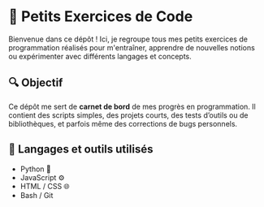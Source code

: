 # 🧠 Petits Exercices de Code

Bienvenue dans ce dépôt ! Ici, je regroupe tous mes petits exercices de programmation réalisés pour m'entraîner, apprendre de nouvelles notions ou expérimenter avec différents langages et concepts.

## 🔍 Objectif

Ce dépôt me sert de **carnet de bord** de mes progrès en programmation. Il contient des scripts simples, des projets courts, des tests d’outils ou de bibliothèques, et parfois même des corrections de bugs personnels.

## 🧰 Langages et outils utilisés

- Python 🐍
- JavaScript ⚙️
- HTML / CSS 🌐
- Bash / Git
